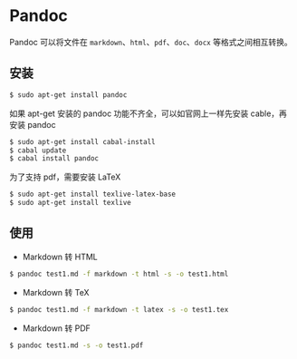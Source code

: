 # Pandoc

Pandoc 可以将文件在 `markdown`、`html`、`pdf`、`doc`、`docx` 等格式之间相互转换。

## 安装

```bash
$ sudo apt-get install pandoc
```

如果 apt-get 安装的 pandoc 功能不齐全，可以如官网上一样先安装 cable，再安装 pandoc

```bash
$ sudo apt-get install cabal-install
$ cabal update
$ cabal install pandoc
```

为了支持 pdf，需要安装 LaTeX

```bash
$ sudo apt-get install texlive-latex-base
$ sudo apt-get install texlive
```

## 使用

* Markdown 转 HTML

```bash
$ pandoc test1.md -f markdown -t html -s -o test1.html
```

* Markdown 转 TeX

```bash
$ pandoc test1.md -f markdown -t latex -s -o test1.tex
```

* Markdown 转 PDF

```bash
$ pandoc test1.md -s -o test1.pdf
```